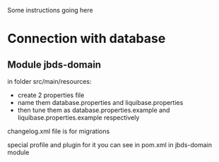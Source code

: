 Some instructions going here


<h1>Connection with database</h1>
<h2>Module jbds-domain</h2>
in folder src/main/resources: 
<ul>
    <li>create 2 properties file</li>
    <li>name them database.properties and liquibase.properties</li>
    <li>then tune them as database.properties.example 
     and liquibase.properties.example respectively</li>
     </ul>
<p>changelog.xml file is for migrations</p>
<p>special profile and plugin for it you can see in pom.xml in jbds-domain module</p>